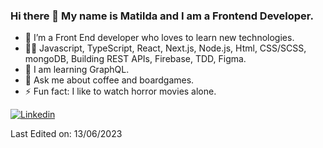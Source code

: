 ### Hi there 👋 My name is Matilda and I am a Frontend Developer. 


- 🔭 I’m a Front End developer who loves to learn new technologies.
- 🧙‍♀️ Javascript, TypeScript, React, Next.js, Node.js, Html, CSS/SCSS, mongoDB, Building REST APIs, Firebase, TDD, Figma.
- 🌱 I am learning GraphQL.
- 💬 Ask me about coffee and boardgames.
- ⚡ Fun fact: I like to watch horror movies alone.

[![Linkedin](https://img.shields.io/badge/-LinkedIn-blue?style=flat&logo=Linkedin&logoColor=white)](https://www.linkedin.com/in/matilda-yngman/)

Last Edited on: 13/06/2023
